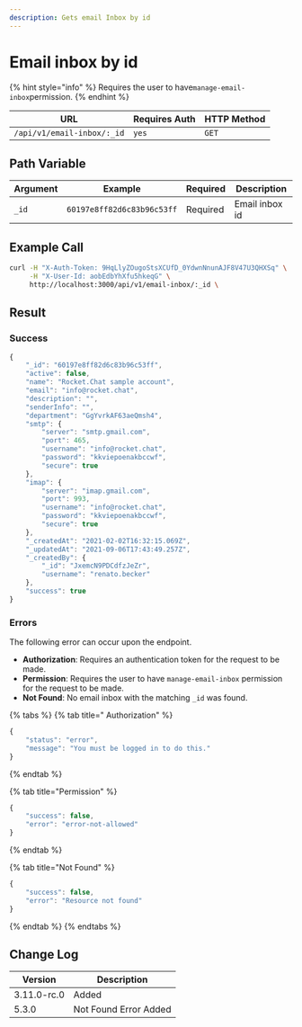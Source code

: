 ```yaml
---
description: Gets email Inbox by id
---
```


# Email inbox by id

{% hint style="info" %}
Requires the user to have`manage-email-inbox`permission.
{% endhint %}

| URL                        | Requires Auth | HTTP Method |
| -------------------------- | ------------- | ----------- |
| `/api/v1/email-inbox/:_id` | `yes`         | `GET`       |

## Path Variable

| Argument | Example                    | Required | Description    |
| -------- | -------------------------- | -------- | -------------- |
| `_id`    | `60197e8ff82d6c83b96c53ff` | Required | Email inbox id |

## Example Call

```bash
curl -H "X-Auth-Token: 9HqLlyZOugoStsXCUfD_0YdwnNnunAJF8V47U3QHXSq" \
     -H "X-User-Id: aobEdbYhXfu5hkeqG" \
     http://localhost:3000/api/v1/email-inbox/:_id \
```

## Result

### Success

```javascript
{
    "_id": "60197e8ff82d6c83b96c53ff",
    "active": false,
    "name": "Rocket.Chat sample account",
    "email": "info@rocket.chat",
    "description": "",
    "senderInfo": "",
    "department": "GgYvrkAF63aeQmsh4",
    "smtp": {
        "server": "smtp.gmail.com",
        "port": 465,
        "username": "info@rocket.chat",
        "password": "kkviepoenakbccwf",
        "secure": true
    },
    "imap": {
        "server": "imap.gmail.com",
        "port": 993,
        "username": "info@rocket.chat",
        "password": "kkviepoenakbccwf",
        "secure": true
    },
    "_createdAt": "2021-02-02T16:32:15.069Z",
    "_updatedAt": "2021-09-06T17:43:49.257Z",
    "_createdBy": {
        "_id": "JxemcN9PDCdfzJeZr",
        "username": "renato.becker"
    },
    "success": true
}
```

### Errors

The following error can occur upon the endpoint.

* **Authorization**: Requires an authentication token for the request to be made.
* **Permission**: Requires the user to have `manage-email-inbox` permission for the request to be made.
* **Not Found**: No email inbox with the matching `_id` was found.

{% tabs %}
{% tab title=" Authorization" %}
```javascript
{
    "status": "error",
    "message": "You must be logged in to do this."
}
```
{% endtab %}

{% tab title="Permission" %}
```javascript
{
    "success": false,
    "error": "error-not-allowed"
}
```
{% endtab %}

{% tab title="Not Found" %}
```javascript
{
	"success": false,
	"error": "Resource not found"
}
```
{% endtab %}
{% endtabs %}

## Change Log

| Version     | Description           |
| ----------- | --------------------- |
| 3.11.0-rc.0 | Added                 |
| 5.3.0       | Not Found Error Added |
